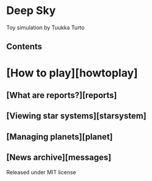Deep Sky
========

Toy simulation by Tuukka Turto

Contents
--------

# [How to play][howtoplay]
## [What are reports?][reports]
## [Viewing star systems][starsystem]
## [Managing planets][planet]
## [News archive][messages]

Released under MIT license
